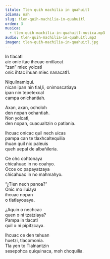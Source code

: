 ```yaml
---
titulo: Tlen quih machilia in quahuitl
idioma: nah
slug: tlen-quih-machilia-in-quahuitl
orden: 3
musica: 
  - tlen-quih-machilia-in-quahuitl-musica.mp3
audio: tlen-quih-machilia-in-quahuitl.mp3
imagen: tlen-quih-machilia-in-quahuitl.jpg
---
```


In tlacatl<br>
aic onic itac ihcuac onitlacat <br>
“zan” miec yolcatl<br>
onic ihtac ihuan miec nanacatl1.<br>

Niquilnamiqui.<br>
nican ipan nin tlal,li, onimoscatiaya<br>
ipan nin tepetexcal<br>
campa onichantiah.<br>

Axan, axan, ocholoh<br>
den nopan ochantiah. <br>
Non yolcatl,<br>
den nopan, cuacualtzin o patlania.<br>

Ihcuac onicac quil nech uicas<br>
pampa can te tlaxhcaltequilia <br>
ihuan quil nic paleuis <br>
queh uepal de albañilería.<br>

Ce ohc cohtonaya <br>
chicahuac in no coahyo.<br>
Occe oc papayatzaya<br>
chicahuac in no mahmahyo. <br>

“¿Tlen nech panoa?”<br>
Onic mo iluiaya<br>
ihcuac nopan <br>
o tlatlayouaya.<br>

¿Aquin o nechcac<br>
quen o ni tzatziaya?<br>
Pampa in tlacatl<br>
quil o ni pipitzcaya.<br>

Ihcuac ce den tehuan<br>
huetzi, tlacomonia. <br>
Tla yen to Tlalnantzin<br>
sesepohca quiquinaca, moh choquilia.<br>
